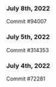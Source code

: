 ### July 8th, 2022

Commit #94007

### July 5th, 2022

Commit #314353


### July 4th, 2022

Commit #72281
